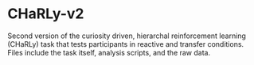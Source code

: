 # CHaRLy-v2
Second version of the curiosity driven, hierarchal reinforcement learning (CHaRLy) task that tests participants in reactive and transfer conditions.
Files include the task itself, analysis scripts, and the raw data.
